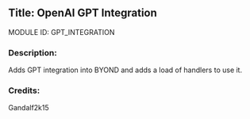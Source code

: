 ## Title: OpenAI GPT Integration

MODULE ID: GPT_INTEGRATION

### Description:

Adds GPT integration into BYOND and adds a load of handlers to use it.

### Credits:
Gandalf2k15
